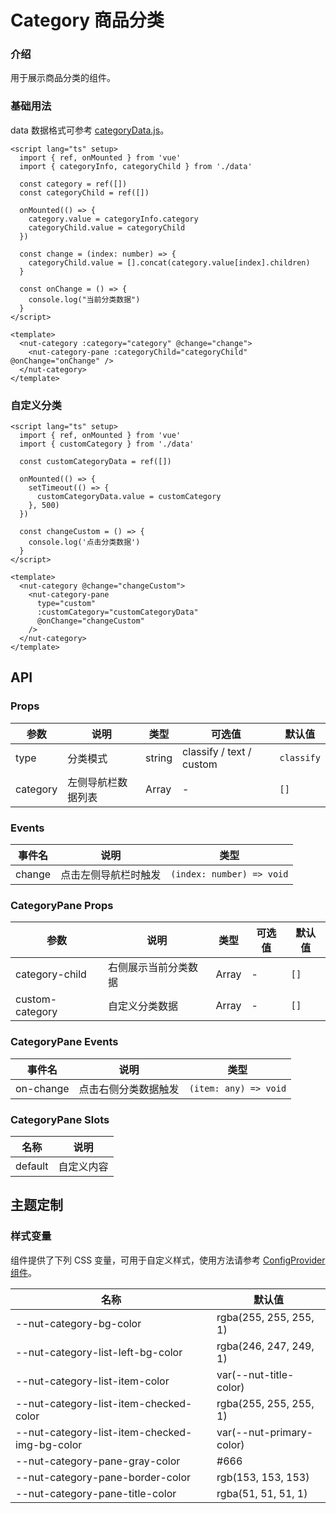 # Category 商品分类

### 介绍

用于展示商品分类的组件。

### 基础用法

data 数据格式可参考
[categoryData.js](https://storage.360buyimg.com/nutui/3x/categoryData.js)。

```vue
<script lang="ts" setup>
  import { ref, onMounted } from 'vue'
  import { categoryInfo, categoryChild } from './data'

  const category = ref([])
  const categoryChild = ref([])

  onMounted(() => {
    category.value = categoryInfo.category
    categoryChild.value = categoryChild
  })

  const change = (index: number) => {
    categoryChild.value = [].concat(category.value[index].children)
  }

  const onChange = () => {
    console.log("当前分类数据")
  }
</script>

<template>
  <nut-category :category="category" @change="change">
    <nut-category-pane :categoryChild="categoryChild" @onChange="onChange" />
  </nut-category>
</template>
```

### 自定义分类

```vue
<script lang="ts" setup>
  import { ref, onMounted } from 'vue'
  import { customCategory } from './data'

  const customCategoryData = ref([])

  onMounted(() => {
    setTimeout(() => {
      customCategoryData.value = customCategory
    }, 500)
  })

  const changeCustom = () => {
    console.log('点击分类数据')
  }
</script>

<template>
  <nut-category @change="changeCustom">
    <nut-category-pane
      type="custom"
      :customCategory="customCategoryData"
      @onChange="changeCustom"
    />
  </nut-category>
</template>
```

## API

### Props

| 参数     | 说明                                | 类型   | 可选值 | 默认值     |
|----------|-----------------------------------|--------|--------|------------|
| type     | 分类模式                           | string | classify / text / custom      | `classify` |
| category | 左侧导航栏数据列表                  | Array  | -      | `[]`       |

### Events

| 事件名 | 说明 | 类型 |
|------|------|------|
| change | 点击左侧导航栏时触发 | `(index: number) => void` |

### CategoryPane Props

| 参数 | 说明 | 类型 | 可选值 | 默认值 |
|------|------|------|------|------|
| category-child | 右侧展示当前分类数据 | Array | - | `[]` |
| custom-category | 自定义分类数据 | Array | - | `[]` |

### CategoryPane Events

| 事件名 | 说明 | 类型 |
|------|------|------|
| on-change | 点击右侧分类数据触发 | `(item: any) => void` |

### CategoryPane Slots

| 名称 | 说明 |
|------|------|
| default | 自定义内容 |

## 主题定制

### 样式变量

组件提供了下列 CSS 变量，可用于自定义样式，使用方法请参考 [ConfigProvider 组件](/components/basic/configprovider)。

| 名称 | 默认值 |
|------|------|
| --nut-category-bg-color | rgba(255, 255, 255, 1) |
| --nut-category-list-left-bg-color | rgba(246, 247, 249, 1) |
| --nut-category-list-item-color | var(--nut-title-color) |
| --nut-category-list-item-checked-color | rgba(255, 255, 255, 1) |
| --nut-category-list-item-checked-img-bg-color | var(--nut-primary-color) |
| --nut-category-pane-gray-color | #666 |
| --nut-category-pane-border-color | rgb(153, 153, 153) |
| --nut-category-pane-title-color | rgba(51, 51, 51, 1) |
